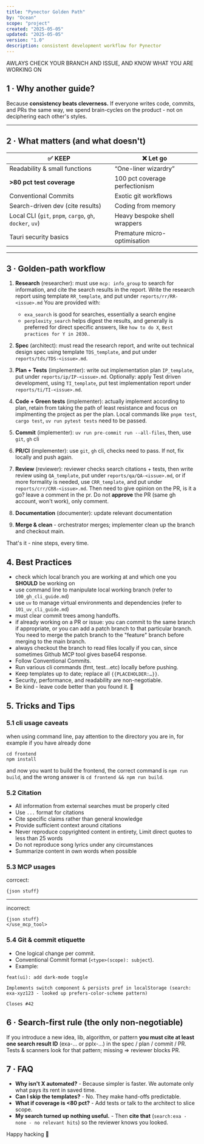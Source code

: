 ```yaml
---
title: "Pynector Golden Path"
by: "Ocean"
scope: "project"
created: "2025-05-05"
updated: "2025-05-05"
version: "1.0"
description: consistent development workflow for Pynector
---
```


AWLAYS CHECK YOUR BRANCH AND ISSUE, AND KNOW WHAT YOU ARE WORKING ON

## 1 · Why another guide?

Because **consistency beats cleverness.** If everyone writes code, commits, and
PRs the same way, we spend brain-cycles on the product - not on deciphering each
other's styles.

---

## 2 · What matters (and what doesn't)

| ✅ KEEP                                                  | ❌ Let go                      |
| -------------------------------------------------------- | ------------------------------ |
| Readability & small functions                            | “One-liner wizardry”           |
| **>80 pct test coverage**                                | 100 pct coverage perfectionism |
| Conventional Commits                                     | Exotic git workflows           |
| Search-driven dev (cite results)                         | Coding from memory             |
| Local CLI (`git`, `pnpm`, `cargo`, `gh`, `docker`, `uv`) | Heavy bespoke shell wrappers   |
| Tauri security basics                                    | Premature micro-optimisation   |

---

## 3 · Golden-path workflow

1. **Research** (researcher): must use `mcp: info_group` to search for
   information, and cite the search results in the report. Write the research
   report using template `RR_template`, and put under `reports/rr/RR-<issue>.md`
   You are provided with:
   - `exa_search` is good for searches, essentially a search engine
   - `perplexity_search` helps digest the results, and generally is preferred
     for direct specific answers, like `how to do X`,
     `Best practices for Y in 2030`..

2. **Spec** (architect): must read the research report, and write out technical
   design spec using template `TDS_template`, and put under
   `reports/tds/TDS-<issue>.md`.

3. **Plan + Tests** (implementer): write out implementation plan `IP_template`,
   put under `reports/ip/IP-<issue>.md`. Optionally: apply Test driven
   development, using `TI_template`, put test implementation report under
   `reports/ti/TI-<issue>.md`.

4. **Code + Green tests** (implementer): actually implement according to plan,
   retain from taking the path of least resistance and focus on implmenting the
   project as per the plan. Local commands like `pnpm test`, `cargo test`,
   `uv run pytest tests` need to be passed.

5. **Commit** (implementer): `uv run pre-commit run --all-files`, then, use
   `git`, `gh` cli

6. **PR/CI** (implementer): use `git`, `gh` cli, checks need to pass. If not,
   fix locally and push again.

7. **Review** (reviewer): reviewer checks search citations + tests, then write
   review using `QA_template`, put under `reports/qa/QA-<issue>.md`, or if more
   formality is needed, use `CRR_template`, and put under
   `reports/crr/CRR-<issue>.md`. Then need to give opinion on the PR, is it a
   go? leave a comment in the pr. Do not **approve** the PR (same gh account,
   won't work), only comment.

8. **Documentation** (documenter): update relevant documentation

9. **Merge & clean** - orchestrator merges; implementer clean up the branch and
   checkout main.

That's it - nine steps, every time.

## 4. Best Practices

- check which local branch you are working at and which one you **SHOULD** be
  working on
- use command line to manipulate local working branch (refer to
  `100_gh_cli_guide.md`)
- use `uv` to manage virtual environments and dependencies (refer to
  `101_uv_cli_guide.md`)
- must clear commit trees among handoffs.
- if already working on a PR or issue: you can commit to the same branch if
  appropriate, or you can add a patch branch to that particular branch. You need
  to merge the patch branch to the "feature" branch before merging to the main
  branch.
- always checkout the branch to read files locally if you can, since sometimes
  Github MCP tool gives base64 response.
- Follow Conventional Commits.
- Run various cli commands (fmt, test...etc) locally before pushing.
- Keep templates up to date; replace all `{{PLACEHOLDER:…}}`.
- Security, performance, and readability are non-negotiable.
- Be kind - leave code better than you found it. 🚀

## 5. Tricks and Tips

### 5.1 cli usage caveats

when using command line, pay attention to the directory you are in, for example
if you have already done

```
cd frontend
npm install
```

and now you want to build the frontend, the correct command is `npm run build`,
and the wrong answer is `cd frontend && npm run build`.

### 5.2 Citation

- All information from external searches must be properly cited
- Use `...` format for citations
- Cite specific claims rather than general knowledge
- Provide sufficient context around citations
- Never reproduce copyrighted content in entirety, Limit direct quotes to less
  than 25 words
- Do not reproduce song lyrics under any circumstances
- Summarize content in own words when possible

### 5.3 MCP usages

corrcect:

```
{json stuff}
```

---

incorrect:

```
{json stuff}
</use_mcp_tool>
```

### 5.4 Git & commit etiquette

- One logical change per commit.
- Conventional Commit format (`<type>(scope): subject`).
- Example:

```
feat(ui): add dark-mode toggle

Implements switch component & persists pref in localStorage (search: exa-xyz123 - looked up prefers-color-scheme pattern) 

Closes #42
```

## 6 · Search-first rule (the only non-negotiable)

If you introduce a new idea, lib, algorithm, or pattern **you must cite at least
one search result ID** (exa-… or pplx-…) in the spec / plan / commit / PR. Tests
& scanners look for that pattern; missing ⇒ reviewer blocks PR.

## 7 · FAQ

- **Why isn't X automated?** - Because simpler is faster. We automate only what
  pays its rent in saved time.
- **Can I skip the templates?** - No. They make hand-offs predictable.
- **What if coverage is <80 pct?** - Add tests or talk to the architect to slice
  scope.
- **My search turned up nothing useful.** - Then **cite that**
  (`search:exa - none - no relevant hits`) so the reviewer knows you looked.

Happy hacking 🐝
